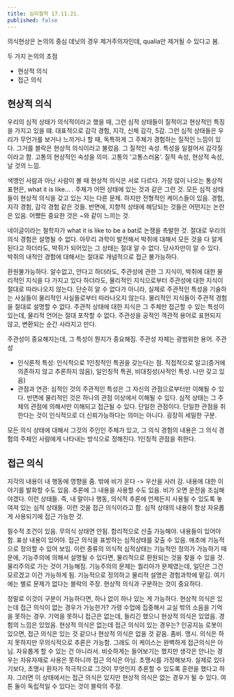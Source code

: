 ```yaml
---
title: 심리철학 17.11.21.
published: false
---
```


의식현상은 논의의 중심
데닛의 경우 제거주의자인데, qualia만 제거될 수 있다고 봄.

두 가지 논의의 초점
- 현상적 의식
- 접근 의식

## 현상적 의식
우리의 심적 상태가 의식적이라고 했을 때, 그런 심적 상태들이 질적이고 현상적인 특징을 가지고 있을 떄. 대표적으로 감각 경험, 지각, 신체 감각, 5감. 그런 심적 상태들은 우리가 무언가를 보거나 느끼거나 할 때, 독특하게 그 주체가 경험하는 질적인 느낌이 있다. 그거를 블락은 현상적 의식이라고 불렀음. 그 질적인 속성. 특성을 일컬어서 감각질이라고 함. 고통의 현상적인 속성을 의미. 고통의 '고통스러움'. 질적 속성, 현상적 속성, 날 것의 느낌.

색맹인 사람과 아닌 사람이 볼 때 현상적 의식은 서로 다르다.
가장 많이 나오는 통상적 표현은, what it is like... . 주체가 어떤 상태에 있는 것과 같은 그런 것.
모든 심적 상태들이 현상적 의식을 갖고 있는 지는 다른 문제. 하지만 전형적인 케이스들이 있음. 경험, 지각 경험, 감각 경험 같은 것들. 반면에, 지향적 상태에 해당되는 것들은 어떤지는 논란은 있음. 어쨌든 중요한 것은 ~와 같이 느끼는 것.

네이글이라는 철학자가 what it is like to be a bat로 논쟁을 촉발한 것. 절대로 우리의 의식 경험은 설명될 수 없다. 아무리 과학이 발전해서 박쥐에 대해서 모든 것을 다 알게 된다고 하더라도, 박쥐가 되어있는 그 상태는 절대 알 수 없다. 당사자만이 알 수 있다. 박쥐의 내적인 경험에 대해서는 절대로 개념적으로 접근 불가능하다.

환원불가능하다. 알수없고, 안다고 하더라도, 주관성에 관한 그 지식이, 박쥐에 대한 물리적인 지식을 다 가지고 있다 하더라도, 물리적인 지식으로부터 주관성에 대한 지식이 절대로 따라나오지 않는다. 단순히 알 수 없다가 아니라, 실제로 주관적인 특성을 기술하는 사실들이 물리적인 사실들로부터 따라나오지 않는다. 물리적인 지식들이 주관적 경험을 절대로 설명할 수 없다. 주관적 상태에 대한 지식은 그 주체만 접근할 수 있는 특성이 있는데, 물리적 언어는 절대 포착할 수 없다. 주관성을 공적인 객관적 용어로 표현되지 않고, 변환되는 순간 사라지고 만다.

주관성이 중요해지는데, 그 특성이 뭔지가 중요해짐. 주관성 자체는 광범위한 용어.
주관성
- 인식론적 특성: 인식적으로 1인칭적인 특권을 갖는다는 점. 직접적으로 알고(증거에 의존하지 않고 추론하지 않음), 일인칭적 특권, 비대칭성(사적인 특성. 나만 갖고 있음)
- 관점과 연관: 심적인 것의 주관적인 특성은 그 자신의 관점으로부터만 이해될 수 있다. 반면에 물리적인 것은 하나의 관점 이상에서 이해될 수 있다. 심적 상태는 그 주체의 관점에 의해서만 이해되고 접근될 수 있다. 단일한 관점이다. 단일한 관점을 취한다는 것이 인식적으로 더 신뢰가능하다는 의미는 아니다. 굉장히 세밀한 구분.

모든 의식 상태에 대해서 그것의 주인인 주체가 있고, 그 의식 경험의 내용은 그 의식 경험의 주체인 사람에게 나타내는 방식으로 정해진다. 1인칭적 관점을 취한다.

## 접근 의식
지각의 내용이 내 행동에 영향을 줌. 밖에 비가 온다 -> 우산을 사러 감. 내용에 대한 이야기를 발화할 수도 있음. 추론에 그 내용을 사용할 수도 있음. 비가 오면 운전을 조심해야겠다. 이런 상태들. 즉, 내 말이나 행동, 의식적 추론에 언제든지 사용될 수 있도록 놓여져 있는 심적 상태들. 이런 것을 접근 의식이라고 함. 심적 상태의 내용이 항상 자유롭게 사용되기에 접근 가능한 것.

필수적 조건이 있음. 무의식 상태면 안됨. 합리적으로 산출 가능해야. 내용들이 있어야 함. 표상 내용이 있어야. 접근 의식을 표방하는 심적상태를 갖출 수 있음. 애초에 기능적으로 정의할 수 있어 보임.
이런 종류의 의식적 심적상태는 기능적인 정의가 가능하기 때문에, 기능주의에 의해서 설명될 수 있다면, 물리적으로 환원되는 것을 찾을 수 있을 것. 물리주의로 가는 것이 가능해짐. 기능주의의 문제는 퀄리아가 문제였는데, 일단은 그건 모르겠고 이건 가능하게 됨. 기능적으로 정의하고 물리적 설명은 경험과학에 맡김. 여기에는 별로 문제가 없다는 블락의 주장. 현상적 의식과 구분하는 것이 중요하다.

정말로 이것이 구분이 가능하다면, 하나 없이 하나 있는 게 가능하다.
현상적 의식은 있는데 접근 의식이 없는 경우가 가능한가? 가령 수업에 집중해서 교실 밖의 소음을 기억을 못하는 경우. 기억을 못하니 접근은 없는데, 들리긴 했으니 현상적 의식은 있었음. 경험의 느낌은 있었음.
현상적 의식은 없는데 접근 의식이 있는 경우는? 인공지능 로봇이 있으면, 접근 의식은 있는 것 같으나 현상적 의식은 없을 것 같음. 좀비. 맹시. 의식은 하지 못하지만 무의식적으로 추론은 가능함. 그래도 이 케이스는 완벽하게 접근의식은 아님. 자유롭게 할 수 있는 건 아니라서. 비슷하게는 들어보기는 했지만 생각은 안나는 경우는 자유자재로 사용은 못하니까 접근 의식은 아님. 초맹시를 가정해보자. 실제로 있다기보다, 초맹시 환자가 적극적으로 그것이 무엇인지 추론할 수 있도록 훈련을 했다고 하자. 그러면 이 상태에서는 접근 의식은 있지만 현상적 의식은 없는 경우가 될 수 있다.
여튼 둘이 독립적일 수 있다는 것이 블락의 주장.
